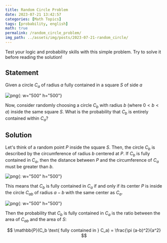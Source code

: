 ```yaml
---
title: Random Circle Problem
date: 2023-07-21 13:42:57
categories: [Math Topics]
tags: [probability, english]
math: true
permalink: /random_circle_problem/
img_path: ../assets/img/posts/2023-07-21-random_circle/
---
```


Test your logic and probability skills with this simple problem. Try to solve it before reading the solution!

## Statement

Given a circle $C_a$ of radius $a$ fully contained in a square $S$ of side $a$

![png](statement.png){: w="500" h="500"}

Now, consider randomly choosing a circle $C_b$ with radius $b$ (where $0 < b < a$) inside the same square $S$. What is the probability that $C_b$ is entirely contained within $C_a$?


## Solution

Let's think of a random point $P$ inside the square $S$. Then, the circle $C_b$ is described by the circumference of radius $b$ centered at $P$. If $C_b$ is fully contained in $C_a$, then the distance between $P$ and the circumference of $C_a$ must be greater than $b$.

![png](step1.png){: w="500" h="500"}

This means that $C_b$ is fully contained in $C_a$ if and only if its center $P$ is inside the circle $C_{ab}$ of radius $a-b$ with the same center as $C_a$.

![png](step2.png){: w="500" h="500"}

Then the probability that $C_b$ is fully contained in $C_a$ is the ratio between the area of $C_{ab}$ and the area of $S$:

$$
\mathbb{P}(C_b \text{ fully contained in } C_a) = \frac{\pi (a-b)^2}{a^2}
$$